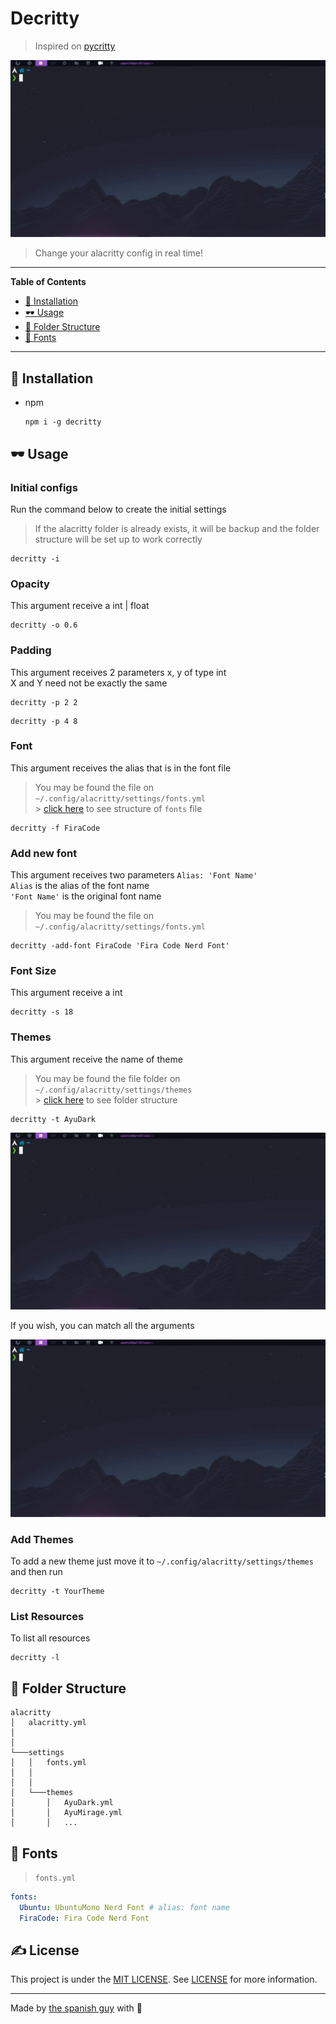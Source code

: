# Decritty

> Inspired on [pycritty](https://github.com/antoniosarosi/pycritty)

![imagem](./.screenshots/argumentos.gif)

> Change your alacritty config in real time!<br>

---

**Table of Contents**

- [:wrench: Installation](#installation)
- [:dark_sunglasses: Usage](#usage)
- [:file_folder: Folder Structure](#folder-structure)
- [:pencil: Fonts](#fonts)

---

<a id="installation"></a>

## :wrench: Installation

- npm

  ```shell
  npm i -g decritty
  ```

<a id="usage"></a>

## :dark_sunglasses: Usage

### Initial configs

Run the command below to create the initial settings<br>

> If the alacritty folder is already exists, it will be backup and the folder structure will be set up to work correctly

```shell
decritty -i
```

### Opacity

This argument receive a int | float

```shell
decritty -o 0.6
```

### Padding

This argument receives 2 parameters x, y of type int<br>
X and Y need not be exactly the same

```shell
decritty -p 2 2
```

```shell
decritty -p 4 8
```

### Font

This argument receives the alias that is in the font file<br>

> You may be found the file on `~/.config/alacritty/settings/fonts.yml`<br> > [click here](#fonts) to see structure of `fonts` file

```shell
decritty -f FiraCode
```

### Add new font

This argument receives two parameters `Alias: 'Font Name'`<br>
`Alias` is the alias of the font name <br>
`'Font Name'` is the original font name <br>

> You may be found the file on `~/.config/alacritty/settings/fonts.yml`<br>

```shell
decritty -add-font FiraCode 'Fira Code Nerd Font'
```

### Font Size

This argument receive a int

```shell
decritty -s 18
```

### Themes

This argument receive the name of theme<br>

> You may be found the file folder on `~/.config/alacritty/settings/themes`<br> > [click here](#folder-structure) to see folder structure

```shell
decritty -t AyuDark
```

![imagem](./.screenshots/temas.gif)

If you wish, you can match all the arguments

![imagem](./.screenshots/argumentos.gif)

### Add Themes

To add a new theme just move it to `~/.config/alacritty/settings/themes` and then run

```shell
decritty -t YourTheme
```

### List Resources

To list all resources

```shell
decritty -l
```

<a id="folder-structure"></a>

## :file_folder: Folder Structure

```
alacritty
│   alacritty.yml
│
│
└───settings
│   │   fonts.yml
│   │
│   │
│   └───themes
│       │   AyuDark.yml
│       │   AyuMirage.yml
│       │   ...
```

<a id="fonts"></a>

## :pencil: Fonts

> `fonts.yml`

```yaml
fonts:
  Ubuntu: UbuntuMono Nerd Font # alias: font name
  FiraCode: Fira Code Nerd Font
```

## :writing_hand: License

This project is under the [MIT LICENSE](https://en.wikipedia.org/wiki/MIT_License). See [LICENSE](https://github.com/the-spanish-guy/decritty/blob/main/LICENSE) for more information.

---

Made by [the spanish guy](https://github.com/the-spanish-guy) with :purple_heart:
